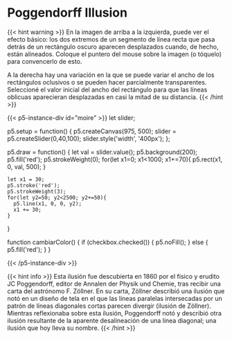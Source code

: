 # Poggendorff Illusion

{{< hint warning >}}
En la imagen de arriba a la izquierda, puede ver el efecto básico: los dos extremos de un segmento de línea recta que pasa detrás de un rectángulo oscuro aparecen desplazados cuando, de hecho, están alineados. Coloque el puntero del mouse sobre la imagen (o tóquelo) para convencerlo de esto.

A la derecha hay una variación en la que se puede variar el ancho de los rectángulos oclusivos o se pueden hacer parcialmente transparentes. Seleccioné el valor inicial del ancho del rectángulo para que las líneas oblicuas aparecieran desplazadas en casi la mitad de su distancia.
{{< /hint >}}

{{< p5-instance-div id="moire" >}}
  let slider;

  p5.setup = function() {
    p5.createCanvas(975, 500);
    slider = p5.createSlider(0,40,100);
    slider.style('width', '400px');
  };

  p5.draw = function() {
    let val = slider.value();
    p5.background(200);
    p5.fill('red');
    p5.strokeWeight(0);
    for(let x1=0; x1<1000; x1+=70){
      p5.rect(x1, 0, val, 500);
    }

    let x1 = 30;
    p5.stroke('red');
    p5.strokeWeight(3);
    for(let y2=50; y2<2500; y2+=50){
      p5.line(x1, 0, 0, y2);
      x1 += 30;
    }
  }

  function cambiarColor() {
    if (checkbox.checked()) {
      p5.noFill();
    } 
    else {
      p5.fill('red');
  }
}

{{< /p5-instance-div >}}

{{< hint info >}}
Esta ilusión fue descubierta en 1860 por el físico y erudito JC Poggendorff, editor de Annalen der Physik und Chemie, tras recibir una carta del astrónomo F. ​​Zöllner. En su carta, Zöllner describió una ilusión que notó en un diseño de tela en el que las líneas paralelas intersecadas por un patrón de líneas diagonales cortas parecen divergir (ilusión de Zöllner). Mientras reflexionaba sobre esta ilusión, Poggendorff notó y describió otra ilusión resultante de la aparente desalineación de una línea diagonal; una ilusión que hoy lleva su nombre.
{{< /hint >}}